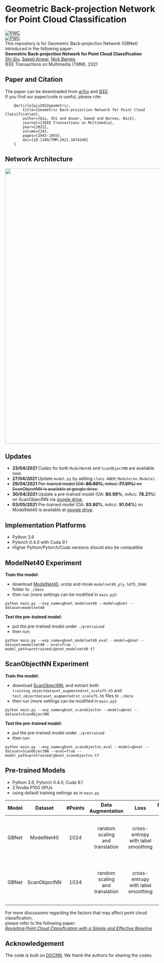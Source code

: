 # Geometric Back-projection Network for Point Cloud Classification
[![PWC](https://img.shields.io/endpoint.svg?url=https://paperswithcode.com/badge/geometric-feedback-network-for-point-cloud/3d-point-cloud-classification-on-scanobjectnn)](https://paperswithcode.com/sota/3d-point-cloud-classification-on-scanobjectnn?p=geometric-feedback-network-for-point-cloud)  
[![PWC](https://img.shields.io/endpoint.svg?url=https://paperswithcode.com/badge/geometric-feedback-network-for-point-cloud/3d-point-cloud-classification-on-modelnet40)](https://paperswithcode.com/sota/3d-point-cloud-classification-on-modelnet40?p=geometric-feedback-network-for-point-cloud)  
This repository is for Geometric Back-projection Network (GBNet) introduced in the following paper:  
**Geometric Back-projection Network for Point Cloud Classification**  
[Shi Qiu](https://shiqiu0419.github.io/), [Saeed Anwar](https://saeed-anwar.github.io/),  [Nick Barnes](http://users.cecs.anu.edu.au/~nmb/)    
IEEE Transactions on Multimedia (TMM), 2021  
## Paper and Citation
The paper can be downloaded from [arXiv](https://arxiv.org/abs/1911.12885) and [IEEE](https://ieeexplore.ieee.org/document/9410405).  
If you find our paper/code is useful, please cite:

        @article{qiu2022geometric,
            title={Geometric Back-projection Network for Point Cloud Classification},
            author={Qiu, Shi and Anwar, Saeed and Barnes, Nick},
            journal={IEEE Transactions on Multimedia},
            year={2022},
            volume={24},
            pages={1943-1955},
            doi={10.1109/TMM.2021.3074240}
        }

## Network Architecture
<p align="center">
  <img width="900" src="https://github.com/ShiQiu0419/GBNet/blob/master/gbnet.png">
</p>

## Updates
* **23/04/2021** Codes for both ```ModelNet40``` and ```ScanObjectNN``` are available now. 
* **27/04/2021** Update ```model.py``` by adding ```class ABEM_Module(nn.Module)```.
* **29/04/2021** ~~Pre-trained model (OA: **80.50%**, mAcc: **77.31%**) on ScanObjectNN is available at google drive.~~
* **30/04/2021** Update a pre-trained model (OA: **80.99%**, mAcc: **78.21%**) on ScanObjectNN via [google drive](https://drive.google.com/file/d/1Fh17b3kruQiGzdgMV8kdzyEUanKsy-PV/view?usp=sharing).
* **03/05/2021** Pre-trained model (OA: **93.80%**, mAcc: **91.04%**) on ModelNet40 is available at [google drive](https://drive.google.com/file/d/1EcjzYv0c_TB3AJQ9ZJpHl_UqP2m-mRTK/view?usp=sharing).

## Implementation Platforms
* Python 3.6
* Pytorch 0.4.0 with Cuda 9.1
* Higher Python/Pytorch/Cuda versions should also be compatible

## ModelNet40 Experiment 
**Train the model:**
* download [ModelNet40](https://shapenet.cs.stanford.edu/media/modelnet40_ply_hdf5_2048.zip), unzip and move ```modelnet40_ply_hdf5_2048``` folder to ```./data```
* then run (more settings can be modified in ```main.py```):    
```
python main.py --exp_name=gbnet_modelnet40 --model=gbnet --dataset=modelnet40
```   

**Test the pre-trained model:**
* put the pre-trained model under ```./pretrained```
* then run:
```
python main.py --exp_name=gbnet_modelnet40_eval --model=gbnet --dataset=modelnet40 --eval=True --model_path=pretrained/gbnet_modelnet40.t7
```

## ScanObjectNN Experiment 
**Train the model:**
* download [ScanObjectNN](https://github.com/hkust-vgd/scanobjectnn/), and extract both ```training_objectdataset_augmentedrot_scale75.h5``` and ```test_objectdataset_augmentedrot_scale75.h5``` files to ```./data```
* then run (more settings can be modified in ```main.py```):
```
python main.py --exp_name=gbnet_scanobjectnn --model=gbnet --dataset=ScanObjectNN
``` 

**Test the pre-trained model:**
* put the pre-trained model under ```./pretrained```
* then run:
```
python main.py --exp_name=gbnet_scanobjectnn_eval --model=gbnet --dataset=ScanObjectNN --eval=True --model_path=pretrained/gbnet_scanobjectnn.t7
```

## Pre-trained Models
* Python 3.6, Pytorch 0.4.0, Cuda 9.1
* 2 Nvidia P100 GPUs
* using default training settings as in ```main.py```

| Model            | Dataset             |#Points             | Data<br />Augmentation | Loss | Performance<br />on Test Set            | Download<br />Link   |
|:----------------:|:-------------------:|:-------------------:|:----------:|:-----------------:|:-------------------------------------------------------------------------------:|:------:|
| GBNet | ModelNet40 | 1024 | random scaling<br />and translation | cross-entropy<br />with label smoothing                 | overall accuracy: **93.80%**<br />average class accuracy: **91.04%**                                          | [google drive](https://drive.google.com/file/d/1EcjzYv0c_TB3AJQ9ZJpHl_UqP2m-mRTK/view?usp=sharing) |
| GBNet | ScanObjectNN | 1024 | random scaling<br />and translation | cross-entropy<br />with label smoothing                 | overall accuracy: **80.99%**<br />average class accuracy: **78.21%**                                           | [google drive](https://drive.google.com/file/d/1Fh17b3kruQiGzdgMV8kdzyEUanKsy-PV/view?usp=sharing) |

For more discussions regarding the factors that may affect point cloud classification,  
please refer to the following paper:  
*[Revisiting Point Cloud Classification with a Simple and Effective Baseline](https://openreview.net/pdf?id=XwATtbX3oCz)*

## Acknowledgement
The code is built on [DGCNN](https://github.com/WangYueFt/dgcnn/tree/master/pytorch). We thank the authors for sharing the codes.
